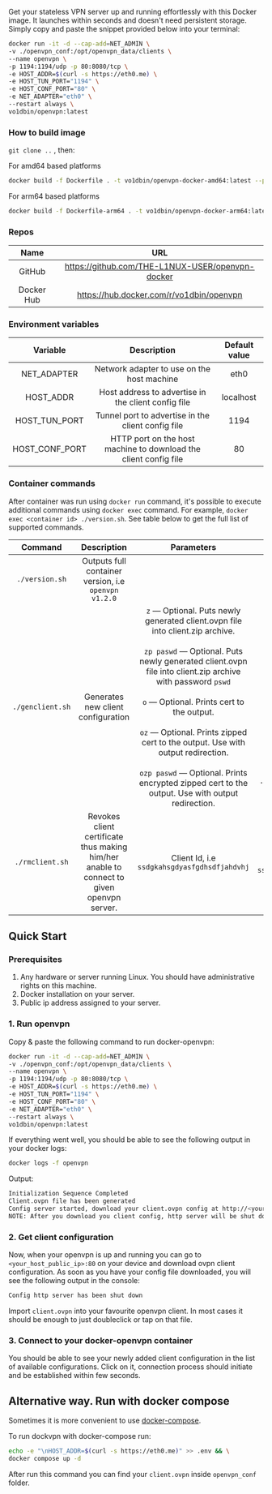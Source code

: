 Get your stateless VPN server up and running effortlessly with this Docker image. It launches within seconds and doesn't need persistent storage. Simply copy and paste the snippet provided below into your terminal:

```bash
docker run -it -d --cap-add=NET_ADMIN \
-v ./openvpn_conf:/opt/openvpn_data/clients \
--name openvpn \
-p 1194:1194/udp -p 80:8080/tcp \
-e HOST_ADDR=$(curl -s https://eth0.me) \
-e HOST_TUN_PORT="1194" \
-e HOST_CONF_PORT="80" \
-e NET_ADAPTER="eth0" \
--restart always \
vo1dbin/openvpn:latest 
```

### How to build image

`git clone ..` , then:

For amd64 based platforms

```bash
docker build -f Dockerfile . -t vo1dbin/openvpn-docker-amd64:latest --platform linux/amd64
```

For arm64 based platforms

```bash
docker build -f Dockerfile-arm64 . -t vo1dbin/openvpn-docker-arm64:latest --platform linux/arm64
```

### Repos

| Name | URL |
| :--: | :-----: |
| GitHub | <https://github.com/THE-L1NUX-USER/openvpn-docker> |
| Docker Hub | <https://hub.docker.com/r/vo1dbin/openvpn> |


### Environment variables

| Variable | Description | Default value |
| :------: | :---------: | :-----------: |
| NET_ADAPTER | Network adapter to use on the host machine | eth0 |
| HOST_ADDR | Host address to advertise in the client config file | localhost |
| HOST_TUN_PORT | Tunnel port to advertise in the client config file | 1194 |
| HOST_CONF_PORT | HTTP port on the host machine to download the client config file | 80 |


### Container commands

After container was run using `docker run` command, it's possible to execute additional commands using `docker exec` command. For example, `docker exec <container id> ./version.sh`. See table below to get the full list of supported commands.

| Command  | Description | Parameters | Example |
| :------: | :---------: | :--------: | :-----: |
| `./version.sh` | Outputs full container version, i.e `openvpn v1.2.0` |  | `docker exec openvpn ./version.sh` |
| `./genclient.sh` | Generates new client configuration | `z` — Optional. Puts newly generated client.ovpn file into client.zip archive.<br><br>`zp paswd` — Optional. Puts newly generated client.ovpn file into client.zip archive with password `pswd` <br><br>`o` — Optional. Prints cert to the output. <br><br>`oz` — Optional. Prints zipped cert to the output. Use with output redirection. <br><br>`ozp paswd` — Optional. Prints encrypted zipped cert to the output. Use with output redirection. | `docker exec openvpn ./genclient.sh`<br><br>`docker exec openvpn ./genclient.sh z`<br><br>`docker exec openvpn ./genclient.sh zp 123` <br><br>`docker exec openvpn ./genclient.sh o > client.ovpn`<br><br>`docker exec openvpn ./genclient.sh oz > client.zip` <br><br>`docker exec openvpn ./genclient.sh ozp paswd > client.zip`| 
 | `./rmclient.sh` | Revokes client certificate thus making him/her anable to connect to given openvpn server. | Client Id, i.e `ssdgkahsgdyasfgdhsdfjahdvhj` | `docker exec openvpn ./rmclient.sh ssdgkahsgdyasfgdhsdfjahdvhj` |


## Quick Start

### Prerequisites

1. Any hardware or server running Linux. You should have administrative rights on this machine.
2. Docker installation on your server.
3. Public ip address assigned to your server.

### 1. Run openvpn

Copy & paste the following command to run docker-openvpn:<br>

```bash
docker run -it -d --cap-add=NET_ADMIN \
-v ./openvpn_conf:/opt/openvpn_data/clients \
--name openvpn \
-p 1194:1194/udp -p 80:8080/tcp \
-e HOST_ADDR=$(curl -s https://eth0.me) \
-e HOST_TUN_PORT="1194" \
-e HOST_CONF_PORT="80" \
-e NET_ADAPTER="eth0" \
--restart always \
vo1dbin/openvpn:latest 
```
If everything went well, you should be able to see the following output in your docker logs:
```bash
docker logs -f openvpn
```
Output:
```bash
Initialization Sequence Completed
Client.ovpn file has been generated
Config server started, download your client.ovpn config at http://<your_host_public_ip>:80/
NOTE: After you download you client config, http server will be shut down!
 ```

### 2. Get client configuration

Now, when your openvpn is up and running you can go to `<your_host_public_ip>:80` on your device and download ovpn client configuration.
As soon as you have your config file downloaded, you will see the following output in the console:

```bash
Config http server has been shut down
```

Import `client.ovpn` into your favourite openvpn client. In most cases it should be enough to just doubleclick or tap on that file.

### 3. Connect to your docker-openvpn container

You should be able to see your newly added client configuration in the list of available configurations. Click on it, connection process should initiate and be established within few seconds.

## Alternative way. Run with docker compose

Sometimes it is more convenient to use [docker-compose](https://docs.docker.com/compose/).

To run dockvpn with docker-compose run:

```bash
echo -e "\nHOST_ADDR=$(curl -s https://eth0.me)" >> .env && \
docker compose up -d
```

After run this command you can find your `client.ovpn` inside `openvpn_conf` folder.

